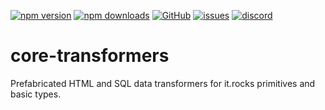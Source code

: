 [![npm version](https://img.shields.io/npm/v/@itrocks/core-transformers?logo=npm)](https://www.npmjs.org/package/@itrocks/core-transformers)
[![npm downloads](https://img.shields.io/npm/dm/@itrocks/core-transformers)](https://www.npmjs.org/package/@itrocks/core-transformers)
[![GitHub](https://img.shields.io/github/last-commit/itrocks-ts/core-transformers?color=2dba4e&label=commit&logo=github)](https://github.com/itrocks-ts/core-transformers)
[![issues](https://img.shields.io/github/issues/itrocks-ts/core-transformers)](https://github.com/itrocks-ts/core-transformers/issues)
[![discord](https://img.shields.io/discord/1314141024020467782?color=7289da&label=discord&logo=discord&logoColor=white)](https://25.re/ditr)

# core-transformers

Prefabricated HTML and SQL data transformers for it.rocks primitives and basic types.
